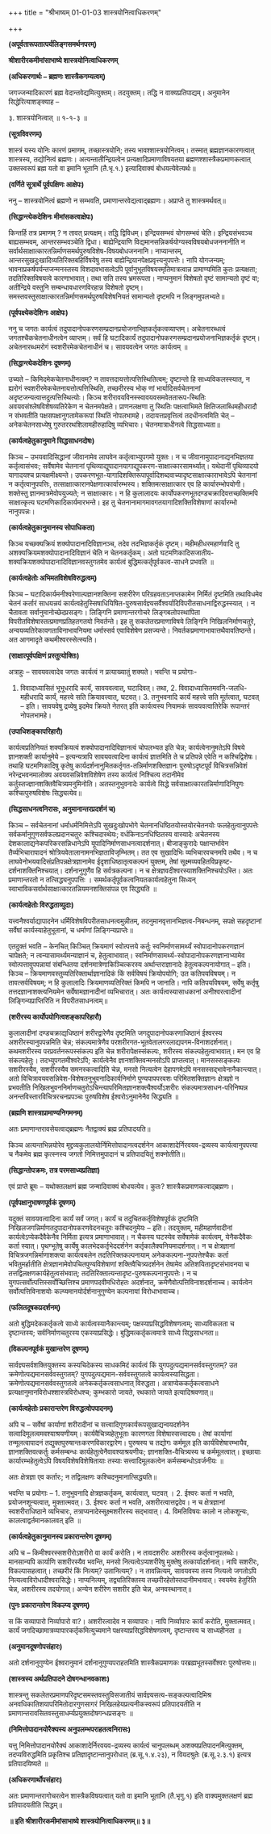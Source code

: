 +++
title = "श्रीभाष्यम् 01-01-03 शास्त्रयोनित्वाधिकरणम्"

+++
<div claऽऽ="elementor-widget-container">

**(अपूर्वतारूपतात्पर्यलिङ्गसमर्थनपरम्)**

**श्रीशारीरकमीमांसाभाष्ये शास्त्रयोनित्वाधिकरणम्**

**(अधिकरणार्थः – ब्रह्मणः शास्त्रैकगम्यत्वम्)**

जगज्जन्मादिकारणं ब्रह्म वेदान्तवेद्यमित्युक्तम्। तदयुक्तम्। तद्धि न वाक्यप्रतिपाद्यम्। अनुमानेन सिद्धेरित्याशङ्क्याह –

३. शास्त्रयोनित्वात् ॥ १-१-३ ॥

**(सूत्रविवरणम्)**

शास्त्रं यस्य योनिः कारणं प्रमाणम्, तच्छास्त्रयोनि; तस्य भावश्शास्त्रयोनित्वम्। तस्मात् ब्रह्मज्ञानकारणत्वात् शास्त्रस्य, तद्योनित्वं ब्रह्मणः। अत्यन्तातीन्द्रियत्वेन प्रत्यक्षादिप्रमाणाविषयतया ब्रह्मणश्शास्त्रैकप्रमाणकत्वात् उक्तस्वरूपं ब्रह्म यतो वा इमानि भूतानि (तै.भृ.१.) इत्यादिवाक्यं बोधयत्येवेत्यर्थः॥

**(वर्णिते सूत्रार्थे पूर्वपक्षिणः आक्षेपः)**

ननु – शास्त्रयोनित्वं ब्रह्मणो न सम्भवति, प्रमाणान्तरवेद्यत्वाद्ब्रह्मणः। अप्राप्ते तु शास्त्रमर्थवत्॥

**(सिद्धान्त्येकदेशिनः मीमांसकत्वाक्षेपः)**

किन्तर्हि तत्र प्रमाणम् ? न तावत् प्रत्यक्षम्। तद्धि द्विविधम्। इन्द्रियसम्भवं योगसम्भवं चेति। इन्द्रियसंभवञ्च बाह्यसम्भवम्, आन्तरसम्भवञ्चेति द्विधा। बाह्येन्द्रियाणि विद्यमानसन्निकर्षयोग्यस्वविषयबोधजननानीति न सर्वार्थसाक्षात्कारतन्निर्माणसमर्थपुरुषविशेष-विषयबोधजननानि। नाप्यान्तरम्, आन्तरसुखदुःखादिव्यतिरिक्तबहिर्विषयेषु तस्य बाह्येन्द्रियानपेक्षप्रवृत्त्यनुपपत्तेः। नापि योगजन्यम्; भावनाप्रकर्षपर्यन्तजन्मनस्तस्य विशदावभासत्वेऽपि पूर्वानुभूतविषयस्मृतिमात्रत्वान्न प्रामाण्यमिति कुतः प्रत्यक्षता; तदतिरिक्तविषयत्वे कारणाभावात्। तथा सति तस्य भ्रमरूपता। नाप्यनुमानं विशेषतो दृष्टं सामान्यतो दृष्टं वा; अतीन्द्रिये वस्तुनि सम्बन्धावधारणविरहान्न विशेषतो दृष्टम्। समस्तवस्तुसाक्षात्कारतन्निर्माणसमर्थपुरुषविशेषनियतं सामान्यतो दृष्टमपि न लिङ्गमुपलभ्यते॥

**(पूर्वपक्ष्येकदेशिनः आक्षेपः)**

ननु च जगतः कार्यत्वं तदुपादानोपकरणसम्प्रदानप्रयोजनाभिज्ञकर्तृकत्वव्याप्तम्। अचेतनारब्धत्वं जगतश्चैकचेतनाधीनत्वेन व्याप्तम्। सर्वं हि घटादिकार्यं तदुपादानोपकरणसम्प्रदानप्रयोजनाभिज्ञकर्तृकं दृष्टम्। अचेतनारब्धमरोगं स्वशरीरमेकचेतनाधीनं च। सावयवत्वेन जगतः कार्यत्वम् ॥

**(सिद्धान्त्येकदेशिनः दूषणम्)**

उच्यते – किमिदमेकचेतनाधीनत्वम्? न तावत्तदायत्तोत्पत्तिस्थितित्वम्; दृष्टान्तो हि साध्यविकलस्स्यात्, न ह्यरोगं स्वशरीरमेकचेतनायत्तोत्पत्तिस्थिति, तच्छरीरस्य भोक् णां भार्यादिसर्वचेतनानां अदृष्टजन्यत्वात्तदुत्पत्तिस्थित्योः। किञ्च शरीरावयविनस्स्वावयवसमवेततारूप-स्थितिः अवयवसंश्लेषविशेषव्यतिरेकेण न चेतनमपेक्षते। प्राणनलक्षणा तु स्थितिः पक्षत्वाभिमते क्षितिजलाब्धिमहीधरादौ न संभवतीति पक्षसपक्षानुगतामेकरूपां स्थितिं नोपलभामहे। तदायत्तप्रवृत्तित्वं तदधीनत्वमिति चेत् – अनेकचेतनसाध्येषु गुरुतररथशिलामहीरुहादिषु व्यभिचारः। चेतनमात्राधीनत्वे सिद्धसाध्यता॥

**(कार्यत्वहेतुकानुमाने सिद्धसाधनदोषः)**

किञ्च – उभयवादिसिद्धानां जीवानामेव लाघवेन कर्तृत्वाभ्युपगमो युक्तः। न च जीवानामुपादानाद्यनभिज्ञतया कर्तृत्वासंभवः; सर्वेषामेव चेतनानां पृथिव्याद्युपादानयागाद्युपकरण-साक्षात्कारसामर्थ्यात्। यथेदानीं पृथिव्यादयो यागादयश्च प्रत्यक्षमीक्ष्यन्ते। उपकरणभूत-यागादिशक्तिरूपापूर्वादिशब्दवाच्यादृष्टसाक्षात्काराभावेऽपि चेतनानां न कर्तृत्वानुपपत्तिः, तत्साक्षात्कारानपेक्षणात्कार्यारम्भस्य। शक्तिमत्साक्षात्कार एव हि कार्यारम्भोपयोगी। शक्तेस्तु ज्ञानमात्रमेवोपयुज्यते; न साक्षात्कारः। न हि कुलालादयः कार्योपकरणभूतदण्डचक्रादिवत्तच्छक्तिमपि साक्षात्कृत्य घटमणिकादिकार्यमारभन्ते। इह तु चेतनानामागमावगतयागादिशक्तिविशेषाणां कार्यारम्भो नानुपपन्नः।

**(कार्यत्वहेतुकानुमानस्य सोपाधिकता)**

किञ्च यच्छक्यक्रियं शक्योपादानादिविज्ञानञ्च, तदेव तदभिज्ञकर्तृकं दृष्टम्। महीमहीधरमहार्णवादि तु अशक्यक्रियमशक्योपादानादिविज्ञानं चेति न चेतनकर्तृकम्। अतो घटमणिकादिसजातीय-शक्यक्रियशक्योपादानादिविज्ञानवस्तुगतमेव कार्यत्वं बुद्धिमत्कर्तृपूर्वकत्व-साधने प्रभवति ॥

**(कार्यत्वहेतोः अभिमतविशेषविरुद्धत्वम्)**

किञ्च – घटादिकार्यमनीश्वरेणाल्पज्ञानशक्तिना सशरीरेण परिग्रहवताऽनाप्तकामेन निर्मितं दृष्टमिति तथाविधमेव चेतनं कर्तारं साधयन्नयं कार्यत्वहेतुस्सिषाधियिषित-पुरुषसार्वज्ञ्यसर्वैश्वर्यादिविपरीतसाधनाद्विरुद्धस्स्यात् । न चैतावता सर्वानुमानोच्छेदप्रसङ्गः। लिङ्गिनि प्रमाणान्तरगोचरे लिङ्गबलोपस्थापिता विपरीतविशेषास्तत्प्रमाणप्रतिहतगतयो निवर्तन्ते। इह तु सकलेतरप्रमाणाविषये लिङ्गिनि निखिलनिर्माणचतुरे, अन्वयव्यतिरेकावगताविनाभावनियमा धर्मास्सर्व एवाविशेषेण प्रसज्यन्ते। निवर्तकप्रमाणाभावात्तथैवावतिष्ठन्ते। अत आगमादृते कथमीश्वरस्सेत्स्यति।

**(साक्षात्पूर्वपक्षिणं प्रस्तुत्योक्तिः)**

अत्राहुः – सावयवत्वादेव जगतः कार्यत्वं न प्रत्याख्यातुं शक्यते। भवन्ति च प्रयोगाः-

1.  विवादाध्यासितं भूभूधरादि कार्यं, सावयवत्वात्, घटादिवत्। तथा, 2.
    विवादाध्यासितमवनि-जलधि-महीधरादि कार्यं, महत्त्वे सति
    क्रियावत्त्वात्, घटवत्। 3. तनुभवनादि कार्यं महत्त्वे सति
    मूर्तत्वात्, घटवत् – इति। सावयवेषु द्रव्येषु इदमेव क्रियते नेतरत्
    इति कार्यत्वस्य नियामकं सावयवत्वातिरेकि रूपान्तरं नोपलभामहे।

**(उपाधिशङ्कापरिहारौ)**

कार्यत्वप्रतिनियतं शक्यक्रियत्वं शक्योपादानादिविज्ञानत्वं चोपलभ्यत इति चेन्न; कार्यत्वेनानुमतेऽपि विषये ज्ञानशक्ती कार्यानुमेये – इत्यन्यत्रापि सावयवत्वादिना कार्यत्वं ज्ञातमिति ते च प्रतिपन्ने एवेति न कश्चिद्विशेषः। तथाहि घटमणिकादिषु कृतेषु कार्यदर्शनानुमितकर्तृगत-तन्निर्माणशक्तिज्ञानः पुरुषोऽदृष्टपूर्वं विचित्रसन्निवेशं नरेन्द्रभवनमालोक्य अवयवसन्निवेशविशेषेण तस्य कार्यत्वं निश्चित्य तदानीमेव कर्तुस्तज्ज्ञानशक्तिवैचित्र्यमनुमिनोति। अतस्तनुभुवनादेः कार्यत्वे
सिद्धे सर्वसाक्षात्कारतन्निर्माणादिनिपुणः कश्चित्पुरुषविशेषः सिद्ध्यत्येव॥

**(सिद्धसाधनत्वनिरासः, अनुमानान्तरप्रदर्शनं च)**

किञ्च – सर्वचेतनानां धर्माधर्मनिमित्तेऽपि सुखदुःखोपभोगे चेतनानधिष्ठितयोस्तयोरचेतनयोः फलहेतुत्वानुपपत्तेः सर्वकर्मानुगुणसर्वफलप्रदानचतुरः कश्चिदास्थेयः; वर्धकिनाऽनधिष्ठितस्य वास्यादेः अचेतनस्य देशकालाद्यनेकपरिकरसन्निधानेऽपि यूपादिनिर्माणसाधनत्वादर्शनात्। बीजाङ्कुरादेः पक्षान्तर्भावेन तैर्व्यभिचारापादनं श्रोत्रियवेतालानामनभिज्ञताविजृम्भितम्। तत एव सुखादिभिः व्यभिचारवचनमपि तथैव। न च लाघवेनोभयवादिसंप्रतिपन्नक्षेत्रज्ञानामेव ईदृशाधिष्ठातृत्वकल्पनं युक्तम्, तेषां सूक्ष्मव्यवहितविप्रकृष्ट-दर्शनाशक्तिनिश्चयात्। दर्शनानुगुणैव हि सर्वत्रकल्पना। न च क्षेत्रज्ञवदीश्वरस्याशक्तिनिश्चयोऽस्ति। अतः प्रमाणान्तरतो न तत्सिद्ध्यनुपपत्तिः । समर्थकर्तृपूर्वकत्वनियतकार्यत्वहेतुना सिध्यन् स्वाभाविकसर्वार्थसाक्षात्कारतन्नियमनशक्तिसंपन्न एव सिद्ध्यति ॥

**(कार्यत्वहेतोः विरुद्धताव्युदाः)**

यत्त्वनैश्वर्याद्यापादनेन धर्मिविशेषविपरीतसाधनत्वमुन्नीतम्, तदनुमानवृत्तानभिज्ञत्व-निबन्धनम्, सपक्षे सहदृष्टानां सर्वेषां कार्यस्याहेतुभूतानां, च धर्माणां लिङ्गिन्यप्राप्तेः॥

एतदुक्तं भवति – केनचित् किञ्चित् क्रियमाणं स्वोत्पत्तये कर्तुः स्वनिर्माणसामर्थ्यं स्वोपादानोपकरणज्ञानं चापेक्षते; न त्वन्यासामर्थ्यमन्याज्ञानं च, हेतुत्वाभावात्। स्वनिर्माणसामर्थ्य-स्वोपादानोपकरणज्ञानाभ्यामेव स्वोत्पत्तावुपपन्नायां संबन्धितया दर्शनमात्रेणाकिञ्चित्करस्य अर्थान्तराज्ञानादेः हेतुत्वकल्पनायोगात् – इति। किञ्च – क्रियमाणवस्तुव्यतिरिक्तार्थाज्ञानादिकं किं सर्वविषयं क्रियोपयोगि; उत कतिपयविषयम्। न तावत्सर्वविषयम्; न हि कुलालादिः क्रियमाणव्यतिरिक्तं किमपि न जानाति। नापि कतिपयविषयम्, सर्वेषु कर्तृषु तत्तदज्ञानाशक्त्यनियमेन सर्वेषामज्ञानादीनां व्यभिचारात्। अतः कार्यत्वस्यासाधकानां अनीश्वरत्वादीनां लिङ्गिन्यप्राप्तिरिति न विपरीतसाधनत्वम्॥

**(शरीरस्य कार्योपयोगित्वशङ्कापरिहारौ)**

कुलालादीनां दण्डचक्राद्यधिष्ठानं शरीरद्वारेणैव दृष्टमिति जगदुपादानोपकरणाधिष्ठानं ईश्वरस्य अशरीरस्यानुपपन्नमिति चेन्न; संकल्पमात्रेणैव परशरीरगत-भूतवेतालगरलाद्यपगम-विनाशदर्शनात्। कथमशरीरस्य परप्रवर्तनरूपस्संकल्प इति चेन्न शरीरापेक्षस्संकल्पः, शरीरस्य संकल्पहेतुत्वाभावात्। मन एव हि संकल्पहेतुः। तदभ्युपगतमीश्वरेऽपि; कार्यत्वेनैव ज्ञानशक्तिवन्मनसोऽपि प्राप्तत्वात्। मानसस्सङ्कल्पः सशरीरस्यैव, सशरीरस्यैव समनस्कत्वादिति चेन्न, मनसो नित्यत्वेन देहापगमेऽपि मनसस्सद्भावेनानैकान्त्यात्। अतो विचित्रावयवसन्निवेश-विशेषतनुभुवनादिकार्यनिर्माणे पुण्यपापपरवशः परिमितशक्तिज्ञानः क्षेत्रज्ञो न प्रभवतीति निखिलभुवननिर्माणचतुरोऽचिन्त्यापरिमितज्ञानशक्त्यैश्वर्योऽशरीरः संकल्पमात्रसाधन-परिनिष्पन्न अनन्तविस्तारविचित्ररचनप्रपञ्चः पुरुषविशेष ईश्वरोऽनुमानेनैव सिद्ध्यति ॥

**(ब्रह्मणि शास्त्राप्रामाण्यनिगमनम्)**

अतः प्रमाणान्तरावसेयत्वाद्ब्रह्मणः नैतद्वाक्यं ब्रह्म प्रतिपादयति॥

किञ्च अत्यन्तभिन्नयोरेव मृद्द्रव्यकुलालयोर्निमित्तोपादानत्वदर्शनेन आकाशादेर्निरवयव-द्रव्यस्य कार्यत्वानुपपत्त्या च नैकमेव ब्रह्म कृत्स्नस्य जगतो निमित्तमुपादानं च प्रतिपादयितुं शक्नोतीति॥

**(सिद्धान्तोपक्रमः, तत्र परमसाध्यप्रतिज्ञा)**

एवं प्राप्ते ब्रूमः – यथोक्तलक्षणं ब्रह्म जन्मादिवाक्यं बोधयत्येव। कुतः? शास्त्रैकप्रमाणकत्वाद्ब्रह्मणः।

**(पूर्वपक्षानुभाषणपूर्वकं दूषणम्)**

यदुक्तं सावयवत्वादिना कार्यं सर्वं जगत्। कार्यं च तदुचितकर्तृविशेषपूर्वकं दृष्टमिति निखिलजगन्निर्माणतदुपादानोपकरणवेदनचतुरः कश्चिदनुमेयः – इति। तदयुक्तम्, महीमहार्णवादीनां कार्यत्वेऽप्येकदैवैकेनैव निर्मिता इत्यत्र प्रमाणाभावात्। न चैकस्य घटस्येव सर्वेषामेकं कार्यत्वम्, येनैकदैवैकः कर्ता स्यात्। पृथग्भूतेषु कार्येषु कालभेदकर्तृभेददर्शनेन कर्तृकालैक्यनियमादर्शनात्। न च क्षेत्रज्ञानां विचित्रजगन्निर्माणाशक्त्या कार्यत्वबलेन तदतिरिक्तकल्पनायाम् अनेककल्पना-नुपपत्तेश्चैकः कर्ता
भवितुमर्हातीति क्षेत्रज्ञानामेवोपचितपुण्यविशेषाणां शक्तिवैचित्र्यदर्शनेन तेषामेव अतिशयितादृष्टसंभावनया च तत्तद्विलक्षणकार्यहेतुत्वसंभवात्; तदतिरिक्तात्यन्तादृष्ट-पुरुषकल्पनानुपपत्तेः। न च युगपत्सर्वोत्पत्तिस्सर्वोच्छित्तिश्च प्रमाणपदवीमधिरोहतः अदर्शनात्, क्रमेणैवोत्पत्तिविनाशदर्शनाच्च। कार्यत्वेन सर्वोत्पत्तिविनाशयोः कल्प्यमानयोर्दर्शनानुगुण्येन कल्पनायां विरोधाभावाच्च।

**(फलितदूषकप्रदर्शनम्)**

अतो बुद्धिमदेककर्तृकत्वे साध्ये कार्यत्वस्यानैकान्त्यम्; पक्षस्याप्रसिद्धविशेषणत्वम्; साध्यविकलता च दृष्टान्तस्य; सर्वनिर्माणचतुरस्य एकस्याप्रसिद्धेः। बुद्धिमत्कर्तृकत्वमात्रे साध्ये
सिद्धसाधनता॥

**(विकल्पनपूर्वकं मुखान्तरेण दूषणम्)**

सार्वज्ञ्यसर्वशक्तियुक्तस्य कस्यचिदेकस्य साधकमिदं कार्यत्वं किं युगपदुत्पद्यमानसर्ववस्तुगतम्? उत क्रमेणोत्पद्यमानसर्ववस्तुगतम्? युगपदुत्पद्यमान-सर्ववस्तुगतत्वे कार्यत्वस्यासिद्धता। क्रमेणोत्पद्यमानसर्ववस्तुगतत्वे अनेककर्तृकत्वसाधनात् विरुद्धता। अत्राप्येककर्तृकत्वसाधने प्रत्यक्षानुमानविरोधश्शास्त्रविरोधश्च; कुम्भकारो जायते, रथकारो जायते इत्यादिश्रवणात्॥

**(कार्यत्वहेतोः प्रकारान्तरेण विरुद्धत्वोपपादनम्)**

अपि च – सर्वेषां कार्याणां शरीरादीनां च सत्त्वादिगुणकार्यरूपसुखाद्यन्वयदर्शनेन सत्वादिमूलत्वमवश्याश्रयणीयम्। कार्यवैचित्र्यहेतुभूताः कारणगता विशेषास्सत्त्वादयः। तेषां कार्याणां तन्मूलत्वापादनं तद्युक्तपुरुषान्तःकरणविकारद्वारेण। पुरुषस्य च तद्योगः कर्ममूल इति कार्यविशेषारम्भायैव, ज्ञानशक्तिवत्कर्तुः कर्मसम्बन्धः कार्यहेतुत्वेनैवावश्याश्रयणीयः; ज्ञानशक्ति-वैचित्र्यस्य च कर्ममूलत्वात्। इच्छायाः कार्यारम्भहेतुत्वेऽपि विषयविशेषविशेषितायाः तस्याः सत्त्वादिमूलकत्वेन कर्मसम्बन्धोऽवर्जनीयः ॥

अतः क्षेत्रज्ञा एव कर्तारः; न तद्विलक्षणः कश्चिदनुमानात्सिद्ध्यति॥

भवन्ति च प्रयोगाः – 1. तनुभुवनादि क्षेत्रज्ञकर्तृकम्, कार्यत्वात्, घटवत् । 2. ईश्वरः कर्ता न भवति, प्रयोजनशून्यत्वात्, मुक्तात्मवत्। 3. ईश्वरः कर्ता न भवति, अशरीरत्वात्तद्वदेव। न च क्षेत्रज्ञानां स्वशरीराधिष्ठाने व्यभिचारः, तत्राप्यनादेस्सूक्ष्मशरीरस्य सद्भावात्। 4. विमतिविषयः कालो न लोकशून्यः, कालत्वाद्वर्तमानकालवत् इति ॥

**(कार्यत्वहेतुकानुमानस्य प्रकारान्तरेण दूषणम्)**

अपि च – किमीश्वरस्सशरीरोऽशरीरो वा कार्यं करोति। न तावदशरीरः अशरीरस्य कर्तृत्वानुपलब्धेः। मानसान्यपि कार्याणि सशरीरस्यैव भवन्ति, मनसो नित्यत्वेऽप्यशरीरेषु मुक्तेषु तत्कार्यादर्शनात्। नापि सशरीरः, विकल्पासहत्वात्। तच्छरीरं किं नित्यम्? उतानित्यम्?। न तावन्नित्यम्, सावयवस्य तस्य नित्यत्वे जगतोऽपि नित्यत्वाविरोधादीश्वरासिद्धेः। नाप्यनित्यम्, तद्व्यतिरिक्तस्य तच्छरीरहेतोस्तदानीमभावात्। स्वयमेव हेतुरिति चेन्न, अशरीरस्य तदयोगात्। अन्येन शरीरेण सशरीर इति चेन्न, अनवस्थानात्॥

**(पुनः प्रकारान्तरेण विकल्प्य दूषणम्)**

स किं सव्यापारो निर्व्यापारो वा?। अशरीरत्वादेव न सव्यापारः। नापि निर्व्यापारः कार्यं करोति, मुक्तात्मवत्। कार्यं जगदिच्छामात्रव्यापारकर्तृकमित्युच्यमाने पक्षस्याप्रसिद्धविशेषणत्वम्, दृष्टान्तस्य च साध्यहीनता ॥

**(अनुमानदूषणोपसंहारः)**

अतो दर्शनानुगुण्येन ईश्वरानुमानं दर्शनानुगुण्यपराहतमिति शास्त्रैकप्रमाणकः परब्रह्मभूतस्सर्वेश्वरः पुरुषोत्तमः॥

**(शास्त्रस्य अर्थप्रतिपादने दोषगन्धानवकाशः)**

शास्त्रन्तु सकलेतरप्रमाणपरिदृष्टसमस्तवस्तुविसजातीयं सार्वज्ञ्यसत्य-सङ्कल्पत्वादिमिश्र अनवधिकातिशयापरिमितोदारगुणसागरं निखिलहेयप्रत्यनीकस्वरूपं प्रतिपादयतीति न प्रमाणान्तरावसितवस्तुसाधर्म्यप्रयुक्तदोषगन्धप्रसङ्गः ॥

**(निमित्तोपादानयोरैक्यस्य अनुपलम्भपराहतत्वनिरासः)**

यत्तु निमित्तोपादानयोरैक्यं आकाशादेर्निरवयव-द्रव्यस्य कार्यत्वं चानुपलब्धम् अशक्यप्रतिपादनमित्युक्तम्, तदप्यविरुद्धमिति प्रकृतिश्च प्रतिज्ञादृष्टान्तानुपरोधात् (ब्र.सू.१.४.२३), न वियदश्रुतेः (ब्र.सू.२.३.१) इत्यत्र प्रतिपादयिष्यते ॥

**(अधिकरणार्थोपसंहारः)**

अतः प्रमाणान्तरागोचरत्वेन शास्त्रैकविषयत्वात् यतो वा इमानि भूतानि (तै.भृगु.१) इति वाक्यमुक्तलक्षणं ब्रह्म प्रतिपादयतीति सिद्धम्॥

**॥ इति श्रीशारीरकमीमांसाभाष्ये शास्त्रयोनित्वाधिकरणम्॥ ३॥**

</div>
